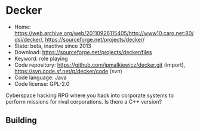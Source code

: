 # Decker

- Home: https://web.archive.org/web/20110926115405/http://www10.caro.net:80/dsi/decker/, https://sourceforge.net/projects/decker/
- State: beta, inactive since 2013
- Download: https://sourceforge.net/projects/decker/files
- Keyword: role playing
- Code repository: https://github.com/jpmalkiewicz/decker.git (import), https://svn.code.sf.net/p/decker/code (svn)
- Code language: Java
- Code license: GPL-2.0

Cyberspace hacking RPG where you hack into corporate systems to perform missions for rival corporations.
Is there a C++ version?

## Building
